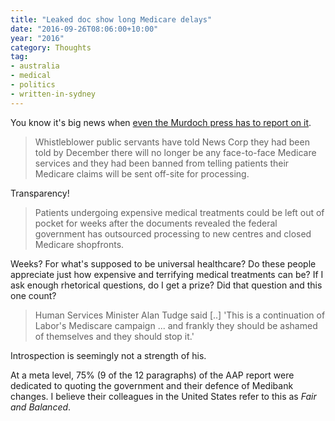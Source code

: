 ```yaml
---
title: "Leaked doc show long Medicare delays"
date: "2016-09-26T08:06:00+10:00"
year: "2016"
category: Thoughts
tag:
- australia
- medical
- politics
- written-in-sydney
---
```

You know it's big news when <a href="http://www.skynews.com.au/news/top-stories/2016/09/25/leaked-documents-reveal-long-medicare-delays.html" rel="nofollow">even the Murdoch press has to report on it</a>.

> Whistleblower public servants have told News Corp they had been told by December there will no longer be any face-to-face Medicare services and they had been banned from telling patients their Medicare claims will be sent off-site for processing.

Transparency!

> Patients undergoing expensive medical treatments could be left out of pocket for weeks after the documents revealed the federal government has outsourced processing to new centres and closed Medicare shopfronts.

Weeks? For what's supposed to be universal healthcare? Do these people appreciate just how expensive and terrifying medical treatments can be? If I ask enough rhetorical questions, do I get a prize? Did that question and this one count?

> Human Services Minister Alan Tudge said [..] 'This is a continuation of Labor's Mediscare campaign ... and frankly they should be ashamed of themselves and they should stop it.'

Introspection is seemingly not a strength of his.

At a meta level, 75% (9 of the 12 paragraphs) of the AAP report were dedicated to quoting the government and their defence of Medibank changes. I believe their colleagues in the United States refer to this as *Fair and Balanced*.

